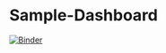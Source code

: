 # Sample-Dashboard


[![Binder](https://mybinder.org/badge_logo.svg)](https://mybinder.org/v2/gh/ra-lin/Sample-Dashboard/HEAD)
